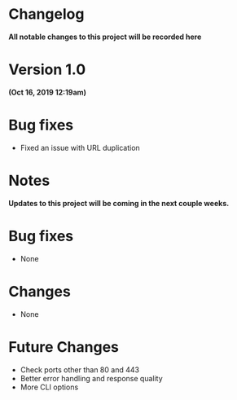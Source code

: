 # Changelog
**All notable changes to this project will be recorded here**

# Version 1.0

**(Oct 16, 2019 12:19am)**
# Bug fixes
* Fixed an issue with URL duplication

# Notes
**Updates to this project will be coming in the next couple weeks.** 

# Bug fixes
* None

# Changes
* None

# Future Changes
* Check ports other than 80 and 443
* Better error handling and response quality
* More CLI options 
